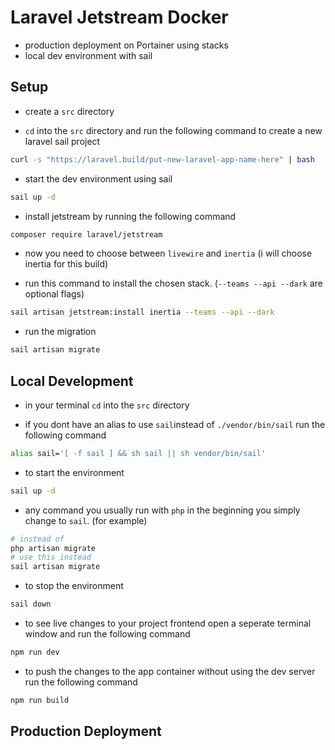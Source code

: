 # Laravel Jetstream Docker 

* production deployment on Portainer using stacks
* local dev environment with sail

## Setup

- create a `src` directory 

- `cd` into the `src` directory and run the following command to create a new laravel sail project
```bash
curl -s "https://laravel.build/put-new-laravel-app-name-here" | bash
```

- start the dev environment using sail
```bash
sail up -d
```

- install jetstream by running the following command
```bash
composer require laravel/jetstream
```

- now you need to choose between `livewire` and `inertia` (i will choose inertia for this build)

- run this command to install the chosen stack. (`--teams --api --dark` are optional flags)
```bash
sail artisan jetstream:install inertia --teams --api --dark
```

- run the migration 
```bash
sail artisan migrate
```

## Local Development

- in your terminal `cd` into the `src` directory

- if you dont have an alias to use `sail`instead of `./vendor/bin/sail` run the following command
```bash
alias sail='[ -f sail ] && sh sail || sh vendor/bin/sail'
```

- to start the environment
```bash
sail up -d
```

- any command you usually run with `php` in the beginning you simply change to `sail`. (for example)
```bash
# instead of
php artisan migrate
# use this instead
sail artisan migrate
```

- to stop the environment
```bash
sail down
```

- to see live changes to your project frontend open a seperate terminal window and run the following command
```bash
npm run dev
```

- to push the changes to the app container without using the dev server run the following command
```bash
npm run build
```

## Production Deployment